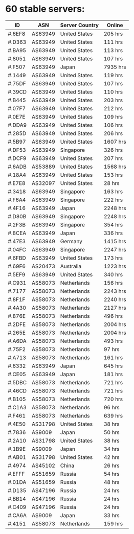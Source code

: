 # 60 stable servers:

| ID | ASN | Server Country | Online |
| ------ | ------ | ------ | ------ |
| #.6EF8 | AS63949 | United States | 205 hrs |
| #.D363 | AS63949 | United States | 111 hrs |
| #.BA95 | AS63949 | United States | 113 hrs |
| #.8051 | AS63949 | United States | 107 hrs |
| #.F507 | AS63949 | Japan | 7935 hrs |
| #.1449 | AS63949 | United States | 119 hrs |
| #.75DF | AS63949 | United States | 107 hrs |
| #.39CD | AS63949 | United States | 110 hrs |
| #.B445 | AS63949 | United States | 203 hrs |
| #.07F7 | AS63949 | United States | 212 hrs |
| #.0E7E | AS63949 | United States | 109 hrs |
| #.DDA9 | AS63949 | United States | 106 hrs |
| #.285D | AS63949 | United States | 206 hrs |
| #.5B97 | AS63949 | United States | 1607 hrs |
| #.DF53 | AS63949 | Singapore | 326 hrs |
| #.DCF9 | AS63949 | United States | 207 hrs |
| #.6ADB | AS53889 | United States | 1568 hrs |
| #.18A4 | AS63949 | United States | 153 hrs |
| #.E7E8 | AS32097 | United States | 28 hrs |
| #.3418 | AS63949 | Singapore | 163 hrs |
| #.F6A4 | AS63949 | Singapore | 222 hrs |
| #.4F16 | AS63949 | Japan | 2248 hrs |
| #.D80B | AS63949 | Singapore | 2248 hrs |
| #.2F3B | AS63949 | Singapore | 354 hrs |
| #.8CEA | AS63949 | Japan | 336 hrs |
| #.47E3 | AS63949 | Germany | 1415 hrs |
| #.04FC | AS63949 | Singapore | 2247 hrs |
| #.6FBD | AS63949 | United States | 173 hrs |
| #.69F6 | AS20473 | Australia | 1223 hrs |
| #.5EF9 | AS63949 | United States | 340 hrs |
| #.C931 | AS58073 | Netherlands | 156 hrs |
| #.7177 | AS58073 | Netherlands | 2243 hrs |
| #.8F1F | AS58073 | Netherlands | 2240 hrs |
| #.4A30 | AS58073 | Netherlands | 2127 hrs |
| #.876E | AS58073 | Netherlands | 496 hrs |
| #.2DFE | AS58073 | Netherlands | 2004 hrs |
| #.265E | AS58073 | Netherlands | 2004 hrs |
| #.A6DA | AS58073 | Netherlands | 493 hrs |
| #.75F2 | AS58073 | Netherlands | 97 hrs |
| #.A713 | AS58073 | Netherlands | 161 hrs |
| #.6332 | AS63949 | Japan | 645 hrs |
| #.CE05 | AS63949 | Japan | 181 hrs |
| #.5DBC | AS58073 | Netherlands | 721 hrs |
| #.46CD | AS58073 | Netherlands | 721 hrs |
| #.B105 | AS58073 | Netherlands | 720 hrs |
| #.C1A3 | AS58073 | Netherlands | 96 hrs |
| #.F461 | AS58073 | Netherlands | 639 hrs |
| #.4E50 | AS31798 | United States | 38 hrs |
| #.7836 | AS9009 | Japan | 50 hrs |
| #.2A10 | AS31798 | United States | 38 hrs |
| #.1B9E | AS9009 | Japan | 34 hrs |
| #.AB01 | AS31798 | United States | 42 hrs |
| #.4974 | AS45102 | China | 26 hrs |
| #.EFFF | AS51659 | Russia | 54 hrs |
| #.01DA | AS51659 | Russia | 48 hrs |
| #.D135 | AS47196 | Russia | 24 hrs |
| #.BB14 | AS47196 | Russia | 24 hrs |
| #.C409 | AS47196 | Russia | 24 hrs |
| #.CA6A | AS9009 | Japan | 33 hrs |
| #.4151 | AS58073 | Netherlands | 159 hrs |

